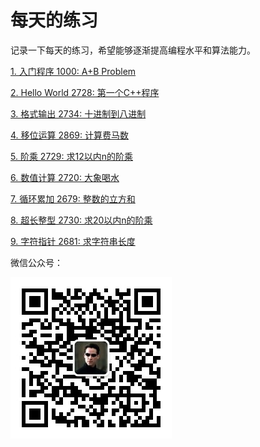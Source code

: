 # 每天的练习

记录一下每天的练习，希望能够逐渐提高编程水平和算法能力。

[1. 入门程序 1000: A+B Problem](https://github.com/Ienu/ExerciseEveryday/blob/master/Page/1000-1099/1000.md)

[2. Hello World 2728: 第一个C++程序](https://github.com/Ienu/ExerciseEveryday/blob/master/Page/2700-2799/2728.md)

[3. 格式输出 2734: 十进制到八进制](https://github.com/Ienu/ExerciseEveryday/blob/master/Page/2700-2799/2734.md)

[4. 移位运算 2869: 计算费马数](https://github.com/Ienu/ExerciseEveryday/blob/master/Page/2800-2899/2869.md)

[5. 阶乘 2729: 求12以内n的阶乘](https://github.com/Ienu/ExerciseEveryday/blob/master/Page/2700-2799/2729.md)

[6. 数值计算 2720: 大象喝水](https://github.com/Ienu/ExerciseEveryday/blob/master/Page/2700-2799/2720.md)

[7. 循环累加 2679: 整数的立方和](https://github.com/Ienu/ExerciseEveryday/blob/master/Page/2600-2699/2679.md)

[8. 超长整型 2730: 求20以内n的阶乘](https://github.com/Ienu/ExerciseEveryday/blob/master/Page/2700-2799/2730.md)

[9. 字符指针 2681: 求字符串长度](https://github.com/Ienu/ExerciseEveryday/blob/master/Page/2600-2699/2681.md)

微信公众号：

![weixin](https://github.com/Ienu/ExerciseEveryday/blob/master/qr.jpg)
